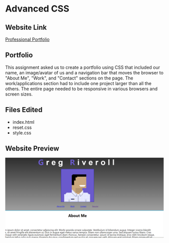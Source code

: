 # Advanced CSS

## Website Link
[Professional Portfolio](https://griveroll86.github.io/portfolio/)

## Portfolio

This assignment asked us to create a portfolio using CSS that included our name, an image/avatar of us and a navigation bar that moves the browser to "About Me", "Work", and "Contact" sections on the page. The work/applications section had to include one project larger than all the others. The entire page needed to be responsive in various browsers and screen sizes.

## Files Edited
* index.html
* reset.css
* style.css

## Website Preview
![website preview image](./assets/images/portfolioPreview.png)